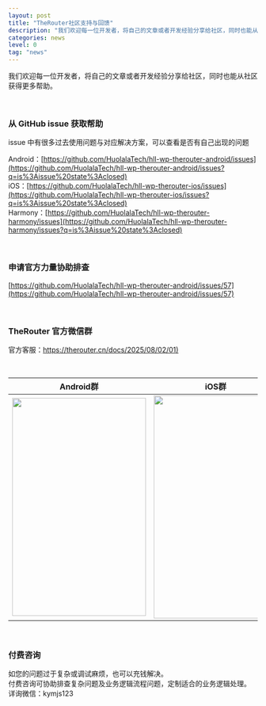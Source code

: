 ```yaml
---
layout: post
title: "TheRouter社区支持与回馈"
description: "我们欢迎每一位开发者，将自己的文章或者开发经验分享给社区，同时也能从社区获得更多帮助。"
categories: news
level: 0
tag: "news"
---
```

  
我们欢迎每一位开发者，将自己的文章或者开发经验分享给社区，同时也能从社区获得更多帮助。   

<br>

### 从 GitHub issue 获取帮助

issue 中有很多过去使用问题与对应解决方案，可以查看是否有自己出现的问题    

Android：[https://github.com/HuolalaTech/hll-wp-therouter-android/issues](https://github.com/HuolalaTech/hll-wp-therouter-android/issues?q=is%3Aissue%20state%3Aclosed)   
iOS：[https://github.com/HuolalaTech/hll-wp-therouter-ios/issues](https://github.com/HuolalaTech/hll-wp-therouter-ios/issues?q=is%3Aissue%20state%3Aclosed)  
Harmony：[https://github.com/HuolalaTech/hll-wp-therouter-harmony/issues](https://github.com/HuolalaTech/hll-wp-therouter-harmony/issues?q=is%3Aissue%20state%3Aclosed)  

<br>

### 申请官方力量协助排查  

[https://github.com/HuolalaTech/hll-wp-therouter-android/issues/57](https://github.com/HuolalaTech/hll-wp-therouter-android/issues/57)  

<br>

### TheRouter 官方微信群  

官方客服：[https://therouter.cn/docs/2025/08/02/01)](https://therouter.cn/docs/2025/08/02/01)   

<br>

<table>
  <thead>
    <tr>
      <th style="text-align:center">Android群</th>
      <th style="text-align:center">iOS群</th>
      <th style="text-align:center">Harmony群</th>
    </tr>
  </thead>
  <tbody>
    <tr>
      <td><img src="https://cdn.kymjs.com:8843/qiniu/image/wx_qrcode.jpg" height="440px" width="270px" /></td>
      <td><img src="https://cdn.kymjs.com:8843/qiniu/image/wx_ios_group.jpg" height="450px" width="250px" /></td>
      <td><img src="https://cdn.kymjs.com:8843/qiniu/image/wx_harmony_group.jpg" height="450px" width="250px" /></td>
    </tr>
  </tbody>
</table>

<br>

### 付费咨询

如您的问题过于复杂或调试麻烦，也可以充钱解决。   
付费咨询可协助排查复杂问题及业务逻辑流程问题，定制适合的业务逻辑处理。   
详询微信：kymjs123    

<br>